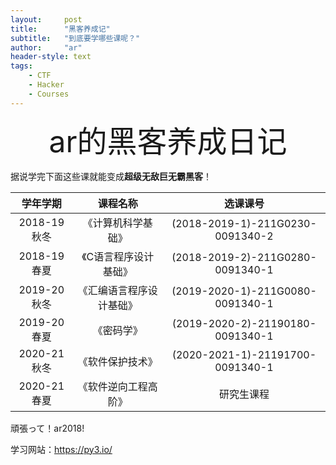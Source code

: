 ```yaml
---
layout:     post
title:      "黑客养成记"
subtitle:   "到底要学哪些课呢？"
author:     "ar"
header-style: text
tags:
    - CTF
    - Hacker
    - Courses
---
```

<div align='center' ><font size='90'>ar的黑客养成日记</font></div>

据说学完下面这些课就能变成**超级无敌巨无霸黑客**！  

| 学年学期 | 课程名称 | 选课课号 |
| :----:| :----: | :----: |
| 2018-19秋冬 | 《计算机科学基础》 | (2018-2019-1)-211G0230-0091340-2 |
| 2018-19春夏 | 《C语言程序设计基础》 | (2018-2019-2)-211G0280-0091340-1 |
| 2019-20秋冬 | 《汇编语言程序设计基础》 | (2019-2020-1)-211G0080-0091340-1 |
| 2019-20春夏 | 《密码学》 | (2019-2020-2)-21190180-0091340-1 |
| 2020-21秋冬 | 《软件保护技术》 | (2020-2021-1)-21191700-0091340-1 |
| 2020-21春夏 | 《软件逆向工程高阶》 | 研究生课程 |

頑張って！ar2018!  

学习网站：https://py3.io/
